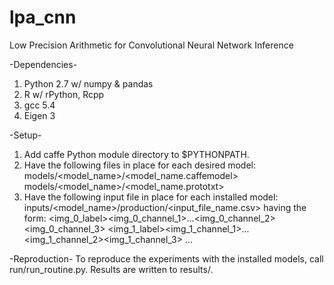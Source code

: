 # lpa_cnn
Low Precision Arithmetic for Convolutional Neural Network Inference

-Dependencies-
1. Python 2.7 w/ numpy & pandas
2. R w/ rPython, Rcpp
3. gcc 5.4
4. Eigen 3

-Setup-
1. Add caffe Python module directory to $PYTHONPATH.
2. Have the following files in place for each desired model:
    models/<model_name>/<model_name.caffemodel>
    models/<model_name>/<model_name.prototxt>
3. Have the following input file in place for each installed model:
    inputs/<model_name>/production/<input_file_name.csv>
   having the form:
    <img_0_label><img_0_channel_1>...<img_0_channel_2><img_0_channel_3>
    <img_1_label><img_1_channel_1>...<img_1_channel_2><img_1_channel_3>
    ...

-Reproduction-
To reproduce the experiments with the installed models, call run/run_routine.py. 
Results are written to results/.
